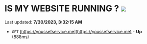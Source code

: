 # IS MY WEBSITE RUNNING ? [![](https://img.shields.io/static/v1?label=Sponsor&message=%E2%9D%A4&logo=GitHub&color=%23fe8e86)](https://github.com/sponsors/<username>)

Last updated: **7/30/2023, 3:32:15 AM**

- `GET` [https://youssefservice.me](https://youssefservice.me) - **Up** (888ms)
